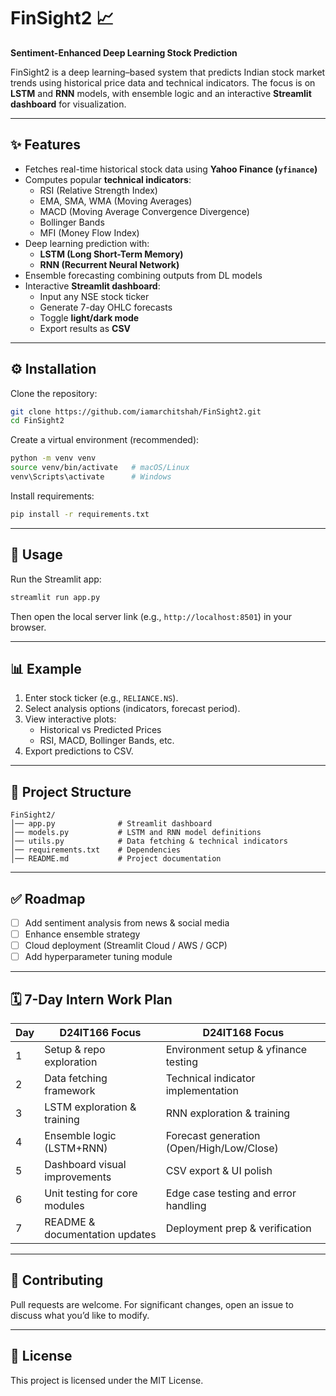 # FinSight2 📈
**Sentiment-Enhanced Deep Learning Stock Prediction**

FinSight2 is a deep learning–based system that predicts Indian stock market trends using historical price data and technical indicators. The focus is on **LSTM** and **RNN** models, with ensemble logic and an interactive **Streamlit dashboard** for visualization.  

---

## ✨ Features  
- Fetches real-time historical stock data using **Yahoo Finance (`yfinance`)**  
- Computes popular **technical indicators**:  
  - RSI (Relative Strength Index)  
  - EMA, SMA, WMA (Moving Averages)  
  - MACD (Moving Average Convergence Divergence)  
  - Bollinger Bands  
  - MFI (Money Flow Index)  
- Deep learning prediction with:  
  - **LSTM (Long Short-Term Memory)**  
  - **RNN (Recurrent Neural Network)**  
- Ensemble forecasting combining outputs from DL models  
- Interactive **Streamlit dashboard**:  
  - Input any NSE stock ticker  
  - Generate 7-day OHLC forecasts  
  - Toggle **light/dark mode**  
  - Export results as **CSV**  

---

## ⚙️ Installation  

Clone the repository:  
```bash
git clone https://github.com/iamarchitshah/FinSight2.git
cd FinSight2
```

Create a virtual environment (recommended):  
```bash
python -m venv venv
source venv/bin/activate   # macOS/Linux
venv\Scripts\activate      # Windows
```

Install requirements:  
```bash
pip install -r requirements.txt
```

---

## 🚀 Usage  

Run the Streamlit app:  
```bash
streamlit run app.py
```

Then open the local server link (e.g., `http://localhost:8501`) in your browser.  

---

## 📊 Example  

1. Enter stock ticker (e.g., `RELIANCE.NS`).  
2. Select analysis options (indicators, forecast period).  
3. View interactive plots:  
   - Historical vs Predicted Prices  
   - RSI, MACD, Bollinger Bands, etc.  
4. Export predictions to CSV.  

---

## 📂 Project Structure  

```
FinSight2/
│── app.py              # Streamlit dashboard
│── models.py           # LSTM and RNN model definitions
│── utils.py            # Data fetching & technical indicators
│── requirements.txt    # Dependencies
│── README.md           # Project documentation
```

---

## ✅ Roadmap  

- [ ] Add sentiment analysis from news & social media  
- [ ] Enhance ensemble strategy  
- [ ] Cloud deployment (Streamlit Cloud / AWS / GCP)  
- [ ] Add hyperparameter tuning module  

---

## 🗓️ 7-Day Intern Work Plan  

| Day | D24IT166 Focus                        | D24IT168 Focus                              |
|-----|----------------------------------------|-----------------------------------------------|
| 1   | Setup & repo exploration               | Environment setup & yfinance testing          |
| 2   | Data fetching framework                | Technical indicator implementation            |
| 3   | LSTM exploration & training            | RNN exploration & training                    |
| 4   | Ensemble logic (LSTM+RNN)              | Forecast generation (Open/High/Low/Close)     |
| 5   | Dashboard visual improvements          | CSV export & UI polish                        |
| 6   | Unit testing for core modules          | Edge case testing and error handling          |
| 7   | README & documentation updates         | Deployment prep & verification                |

---

## 🤝 Contributing  

Pull requests are welcome. For significant changes, open an issue to discuss what you’d like to modify.  

---

## 📜 License  

This project is licensed under the MIT License.  

